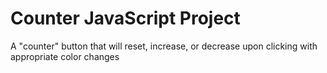 # Counter JavaScript Project

A "counter" button that will reset, increase, or decrease upon clicking with appropriate color changes
